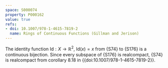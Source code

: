 ```yaml
---
space: S000074
property: P000162
value: true
refs:
- doi: 10.1007/978-1-4615-7819-2
  name: Rings of Continuous Functions (Gillman and Jerison)
---
```


The identity function $\text{Id}:X\to \mathbb{R}^2$, $\text{Id}(x) = x$ from {S74} to {S176} is a continuous bijection. Since every subspace of {S176} is realcompact, {S74} is realcompact from corollary 8.18 in {{doi:10.1007/978-1-4615-7819-2}}.

